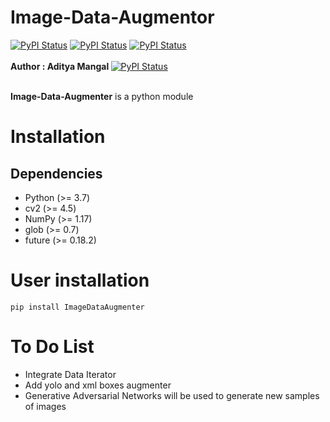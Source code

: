 # Image-Data-Augmentor
[![PyPI Status](https://img.shields.io/badge/pypi%20package-0.0.8-orange)](https://pypi.org/project/ConcurrentImageRead/)
[![PyPI Status](https://img.shields.io/github/stars/adityamangal1998/Concurrent-Image-Read)](https://img.shields.io/github/stars/adityamangal1998/Concurrent-Image-Read)
[![PyPI Status](https://img.shields.io/github/license/adityamangal1998/Concurrent-Image-Read)](https://img.shields.io/github/license/adityamangal1998/Concurrent-Image-Read)
<br><br>
<b>Author : Aditya Mangal </b>[![PyPI Status](https://img.shields.io/badge/LinkedIn-0077B5?style=for-the-badge&logo=linkedin&logoColor=white)](https://www.linkedin.com/in/aditya-mangal/)


<br>
 <b>Image-Data-Augmenter</b> is a python module 
<h1>Installation</h1>

<h2>Dependencies</h2>
<ul>
<li>Python (>= 3.7)</li>
<li>cv2 (>= 4.5)</li>
<li>NumPy (>= 1.17)</li>
<li>glob (>= 0.7)</li>
<li>future (>= 0.18.2)</li>
</ul>

<h1>User installation</h1>
<pre><code>pip install ImageDataAugmenter
</code></pre>


<h1>To Do List</h1>
<ul>
<li>Integrate Data Iterator</li>
<li>Add yolo and xml boxes augmenter</li>
<li>Generative Adversarial Networks will be used to generate new samples of images</li>
</ul>



